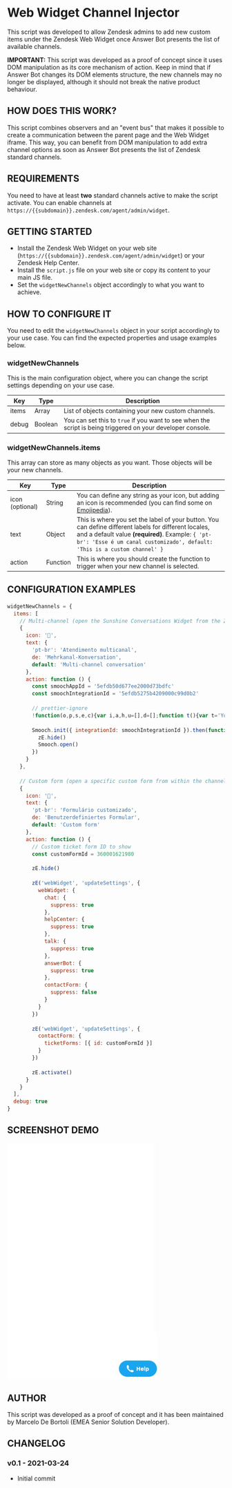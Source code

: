 # Web Widget Channel Injector

This script was developed to allow Zendesk admins to add new custom items under the Zendesk Web Widget once Answer Bot presents the list of available channels.

**IMPORTANT:** This script was developed as a proof of concept since it uses DOM manipulation as its core mechanism of action. Keep in mind that if Answer Bot changes its DOM elements structure, the new channels may no longer be
displayed, although it should not break the native product behaviour.

## HOW DOES THIS WORK?

This script combines observers and an "event bus" that makes it possible to create a communication between the parent page and the Web Widget iframe. This way, you can benefit from DOM manipulation to add extra channel options as soon as Answer Bot presents the list of Zendesk standard channels.

## REQUIREMENTS

You need to have at least **two** standard channels active to make the script activate. You can enable channels at `https://{{subdomain}}.zendesk.com/agent/admin/widget`.

## GETTING STARTED

- Install the Zendesk Web Widget on your web site (`https://{{subdomain}}.zendesk.com/agent/admin/widget`) or your Zendesk Help Center.
- Install the `script.js` file on your web site or copy its content to your main JS file.
- Set the `widgetNewChannels` object accordingly to what you want to achieve.

## HOW TO CONFIGURE IT

You need to edit the `widgetNewChannels` object in your script accordingly to your use case. You can find the expected properties and usage examples below.

### widgetNewChannels

This is the main configuration object, where you can change the script settings depending on your use case.

| Key   | Type    | Description                                                                                                 |
| ----- | ------- | ----------------------------------------------------------------------------------------------------------- |
| items | Array   | List of objects containing your new custom channels.                                                        |
| debug | Boolean | You can set this to `true` if you want to see when the script is being triggered on your developer console. |

### widgetNewChannels.items

This array can store as many objects as you want. Those objects will be your new channels.

| Key             | Type     | Description                                                                                                                                                                                                                           |
| --------------- | -------- | ------------------------------------------------------------------------------------------------------------------------------------------------------------------------------------------------------------------------------------- |
| icon (optional) | String   | You can define any string as your icon, but adding an icon is recommended (you can find some on [Emojipedia](https://emojipedia.org/)).                                                                                               |
| text            | Object   | This is where you set the label of your button. You can define different labels for different locales, and a default value **(required)**. Example: `{ 'pt-br': 'Esse é um canal customizado', default: 'This is a custom channel' }` |
| action          | Function | This is where you should create the function to trigger when your new channel is selected.                                                                                                                                            |

## CONFIGURATION EXAMPLES

```js
widgetNewChannels = {
  items: [
    // Multi-channel (open the Sunshine Conversations Widget from the Zendesk Web Widget)
    {
      icon: '💬',
      text: {
        'pt-br': 'Atendimento multicanal',
        de: 'Mehrkanal-Konversation',
        default: 'Multi-channel conversation'
      },
      action: function () {
        const smoochAppId = '5efdb50d677ee2000d73bdfc'
        const smoochIntegrationId = '5efdb5275b4209000c99d0b2'

        // prettier-ignore
        !function(o,p,s,e,c){var i,a,h,u=[],d=[];function t(){var t='You must provide a supported major version.';try{if(!c)throw new Error(t);var e,n='https://cdn.smooch.io/',r='smooch';if((e='string'==typeof this.response?JSON.parse(this.response):this.response).url){var o=p.getElementsByTagName('script')[0],s=p.createElement('script');s.async=!0;var i=c.match(/([0-9]+)\.?([0-9]+)?\.?([0-9]+)?/),a=i&&i[1];if(i&&i[3])s.src=n+r+'.'+c+'.min.js';else{if(!(4<=a&&e['v'+a]))throw new Error(t);s.src=e['v'+a]}o.parentNode.insertBefore(s,o)}}catch(e){e.message===t&&console.error(e)}}o[s]={init:function(){i=arguments;var t={then:function(e){return d.push({type:'t',next:e}),t},catch:function(e){return d.push({type:'c',next:e}),t}};return t},on:function(){u.push(arguments)},render:function(){a=arguments},destroy:function(){h=arguments}},o.__onWebMessengerHostReady__=function(e){if(delete o.__onWebMessengerHostReady__,o[s]=e,i)for(var t=e.init.apply(e,i),n=0;n<d.length;n++){var r=d[n];t='t'===r.type?t.then(r.next):t.catch(r.next)}a&&e.render.apply(e,a),h&&e.destroy.apply(e,h);for(n=0;n<u.length;n++)e.on.apply(e,u[n])};var n=new XMLHttpRequest;n.addEventListener('load',t),n.open('GET','https://'+e+'.webloader.smooch.io/',!0),n.responseType='json',n.send()}(window,document,'Smooch',smoochAppId,'5')

        Smooch.init({ integrationId: smoochIntegrationId }).then(function () {
          zE.hide()
          Smooch.open()
        })
      }
    },

    // Custom form (open a specific custom form from within the channels selection list)
    {
      icon: '📄',
      text: {
        'pt-br': 'Formulário customizado',
        de: 'Benutzerdefiniertes Formular',
        default: 'Custom form'
      },
      action: function () {
        // Custom ticket form ID to show
        const customFormId = 360001621980

        zE.hide()

        zE('webWidget', 'updateSettings', {
          webWidget: {
            chat: {
              suppress: true
            },
            helpCenter: {
              suppress: true
            },
            talk: {
              suppress: true
            },
            answerBot: {
              suppress: true
            },
            contactForm: {
              suppress: false
            }
          }
        })

        zE('webWidget', 'updateSettings', {
          contactForm: {
            ticketForms: [{ id: customFormId }]
          }
        })

        zE.activate()
      }
    }
  ],
  debug: true
}
```

## SCREENSHOT DEMO

<kbd><img src="screenshot.gif" width="350" /></kbd>

## AUTHOR

This script was developed as a proof of concept and it has been maintained by Marcelo De Bortoli (EMEA Senior Solution Developer).

## CHANGELOG

### v0.1 - 2021-03-24

- Initial commit
